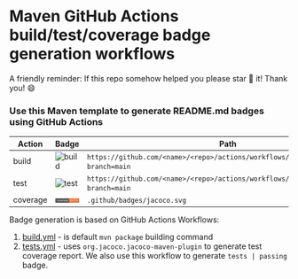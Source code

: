 # Maven GitHub Actions build/test/coverage badge generation workflows

A friendly reminder: If this repo somehow helped you please star 🌟 it! Thank you! 😄

### Use this Maven template to generate README.md badges using GitHub Actions

| Action | Badge | Path |
| --- | --- | --- |
| build | ![build](https://github.com/xtenzQ/java-maven-github-actions-badges-template/actions/workflows/build.yml/badge.svg?branch=main) | `https://github.com/<name>/<repo>/actions/workflows/build.yml/badge.svg?branch=main` |
| test | ![test](https://github.com/xtenzQ/java-maven-github-actions-badges-template/actions/workflows/tests.yml/badge.svg?branch=main) | `https://github.com/<name>/<repo>/actions/workflows/tests.yml/badge.svg?branch=main` |
| coverage | ![Coverage](.github/badges/jacoco.svg) | `.github/badges/jacoco.svg` |

Badge generation is based on GitHub Actions Workflows:
1. [build.yml](.github/workflows/build.yml) - is default `mvn package` building command
2. [tests.yml](.github/workflows/tests.yml) - uses `org.jacoco.jacoco-maven-plugin` to generate test coverage report. We also use this workflow to generate `tests | passing` badge.
